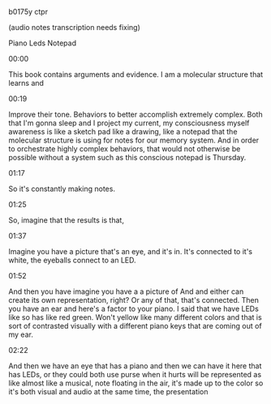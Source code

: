 b0175y ctpr

(audio notes transcription needs fixing)

Piano Leds Notepad

00:00

This book contains arguments and evidence. I am a molecular structure that learns and

00:19

Improve their tone. Behaviors to better accomplish extremely complex. Both that I'm gonna sleep and I project my current, my consciousness myself awareness is like a sketch pad like a drawing, like a notepad that the molecular structure is using for notes for our memory system. And in order to orchestrate highly complex behaviors, that would not otherwise be possible without a system such as this conscious notepad is Thursday.

01:17

So it's constantly making notes.

01:25

So, imagine that the results is that,

01:37

Imagine you have a picture that's an eye, and it's in. It's connected to it's white, the eyeballs connect to an LED.

01:52

And then you have imagine you have a a picture of And and either can create its own representation, right? Or any of that, that's connected. Then you have an ear and here's a factor to your piano. I said that we have LEDs like so has like red green. Won't yellow like many different colors and that is sort of contrasted visually with a different piano keys that are coming out of my ear.

02:22

And then we have an eye that has a piano and then we can have it here that has LEDs, or they could both use purse when it hurts will be represented as like almost like a musical, note floating in the air, it's made up to the color so it's both visual and audio at the same time, the presentation


